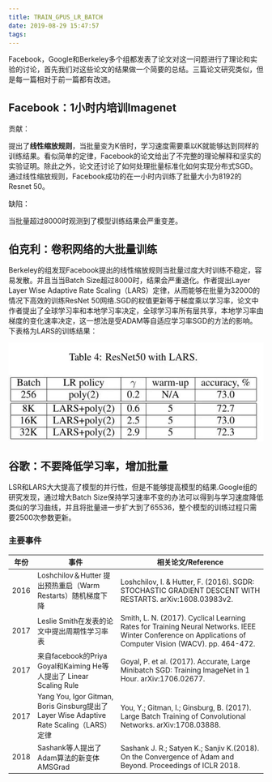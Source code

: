 ```yaml
---
title: TRAIN_GPUS_LR_BATCH
date: 2019-08-29 15:47:57
tags:
---
```


Facebook，Google和Berkeley多个组都发表了论文对这一问题进行了理论和实验的讨论，首先我们对这些论文的结果做一个简要的总结。三篇论文研究类似，但是每一篇相对于前一篇都有改进。

## Facebook：1小时内培训Imagenet



贡献：

提出了**线性缩放规则**，当批量变为K倍时，学习速度需要乘以K就能够达到同样的训练结果。看似简单的定律，Facebook的论文给出了不完整的理论解释和坚实的实验证明。除此之外，论文还讨论了如何处理批量标准化如何实现分布式SGD。通过线性缩放规则，Facebook成功的在一小时内训练了批量大小为8192的Resnet 50。

缺陷：

当批量超过8000时观测到了模型训练结果会严重变差。



## 伯克利：卷积网络的大批量训练



Berkeley的组发现Facebook提出的线性缩放规则当批量过度大时训练不稳定，容易发散。并且当当Batch Size超过8000时，结果会严重退化。作者提出Layer Layer Wise Adaptive Rate Scaling（LARS）定律，从而能够在批量为32000的情况下高效的训练ResNet 50网络.SGD的权值更新等于梯度乘以学习率，论文中作者提出了全球学习率和本地学习率决定，全球学习率所有层共享，本地学习率由梯度的变化速率决定，这一想法是受ADAM等自适应学习率SGD的方法的影响。下表格为LARS的训练结果：



![img](TRAIN-GPUS-LR-BATCH/641.jpg)



## 谷歌：不要降低学习率，增加批量



LSR和LARS大大提高了模型的并行性，但是不能够提高模型的结果.Google组的研究发现，通过增大Batch Size保持学习速率不变的办法可以得到与学习速度降低类似的学习曲线，并且将批量进一步扩大到了65536，整个模型的训练过程只需要2500次参数更新。



### **主要事件**

| 年份 | 事件                                                         | 相关论文/Reference                                           |
| ---- | ------------------------------------------------------------ | ------------------------------------------------------------ |
| 2016 | Loshchilov＆Hutter 提出预热重启（Warm Restarts）随机梯度下降 | Loshchilov, I. & Hutter, F. (2016). SGDR: STOCHASTIC GRADIENT DESCENT WITH RESTARTS. arXiv:1608.03983v2. |
| 2017 | Leslie Smith在发表的论文中提出周期性学习率表                 | Smith, L. N. (2017). Cyclical Learning Rates for Training Neural Networks. IEEE Winter Conference on Applications of Computer Vision (WACV). pp. 464-472. |
| 2017 | 来自facebook的Priya Goyal和Kaiming He等人提出了 Linear Scaling Rule | Goyal, P. et al. (2017). Accurate, Large Minibatch SGD: Training ImageNet in 1 Hour. arXiv:1706.02677. |
| 2017 | Yang You, Igor Gitman, Boris Ginsburg提出了 Layer Wise Adaptive Rate Scaling（LARS）定律 | You, Y.; Gitman, I.; Ginsburg, B. (2017). Large Batch Training of Convolutional Networks. arXiv:1708.03888. |
| 2018 | Sashank等人提出了Adam算法的新变体AMSGrad                     | Sashank J. R.; Satyen K.;  Sanjiv K.(2018). On the Convergence of Adam and Beyond. Proceedings of ICLR 2018. |

